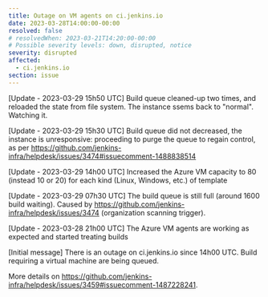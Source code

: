```yaml
---
title: Outage on VM agents on ci.jenkins.io
date: 2023-03-28T14:00:00-00:00
resolved: false
# resolvedWhen: 2023-03-21T14:20:00-00:00
# Possible severity levels: down, disrupted, notice
severity: disrupted
affected:
  - ci.jenkins.io
section: issue
---
```


[Update - 2023-03-29 15h50 UTC]
Build queue cleaned-up two times, and reloaded the state from file system. The instance ssems back to "normal". Watching it.

[Update - 2023-03-29 15h30 UTC]
Build queue did not decreased, the instance is unresponsive: proceeding to purge the queue to regain control, as per https://github.com/jenkins-infra/helpdesk/issues/3474#issuecomment-1488838514

[Update - 2023-03-29 14h00 UTC]
Increased the Azure VM capacity to 80 (instead 10 or 20) for each kind (Linux, Windows, etc.) of template


[Update - 2023-03-29 07h30 UTC]
The build queue is still full (around 1600 build waiting). Caused by https://github.com/jenkins-infra/helpdesk/issues/3474 (organization scanning trigger).

[Update - 2023-03-28 21h00 UTC]
The Azure VM agents are working as expected and started treating builds

[Initial message]
There is an outage on ci.jenkins.io since 14h00 UTC.
Build requiring a virtual machine are being queued.

More details on <https://github.com/jenkins-infra/helpdesk/issues/3459#issuecomment-1487228241>.
